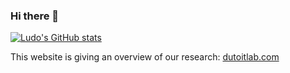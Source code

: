 ### Hi there 👋

[![Ludo's GitHub stats](https://github-readme-stats.vercel.app/api?username=ldutoit)](https://github.com/anuraghazra/github-readme-stats)

This website is giving an overview of our research: [dutoitlab.com](www.dutoitlab.com)
<!--
**ldutoit/ldutoit** is a ✨ _special_ ✨ repository because its `README.md` (this file) appears on your GitHub profile.

Here are some ideas to get you started:

- 🔭 I’m currently working on ...
- 🌱 I’m currently learning ...
- 👯 I’m looking to collaborate on ...
- 🤔 I’m looking for help with ...
- 💬 Ask me about ...
- 📫 How to reach me: ...
- 😄 Pronouns: ...
- ⚡ Fun fact: ...
-->
